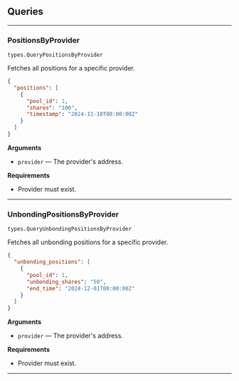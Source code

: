 ## Queries

---

### PositionsByProvider
`types.QueryPositionsByProvider`

Fetches all positions for a specific provider.

```json
{
  "positions": [
    {
      "pool_id": 1,
      "shares": "100",
      "timestamp": "2024-11-18T00:00:00Z"
    }
  ]
}
```

**Arguments**
- `provider` — The provider's address.

**Requirements**
- Provider must exist.

---

### UnbondingPositionsByProvider
`types.QueryUnbondingPositionsByProvider`

Fetches all unbonding positions for a specific provider.

```json
{
  "unbonding_positions": [
    {
      "pool_id": 1,
      "unbonding_shares": "50",
      "end_time": "2024-12-01T00:00:00Z"
    }
  ]
}
```

**Arguments**
- `provider` — The provider's address.

**Requirements**
- Provider must exist.

---